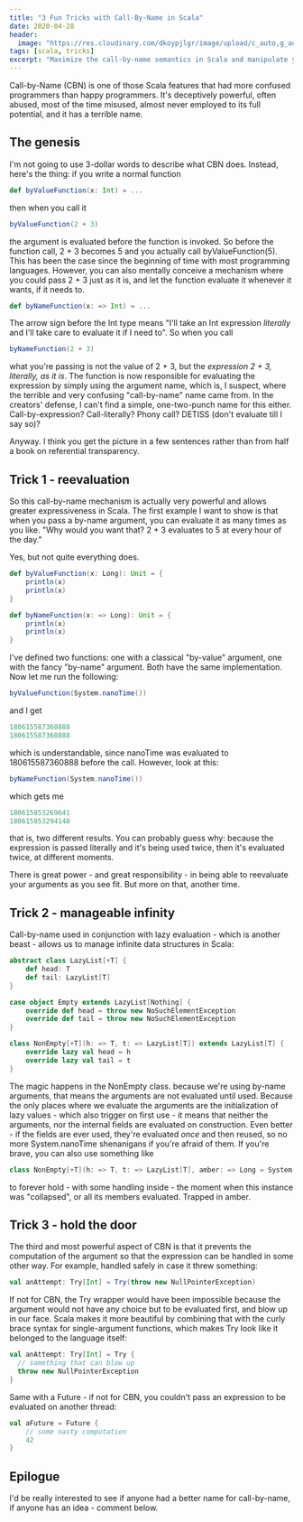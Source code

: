 ```yaml
---
title: "3 Fun Tricks with Call-By-Name in Scala"
date: 2020-04-28
header:
  image: "https://res.cloudinary.com/dkoypjlgr/image/upload/c_auto,g_auto,h_300,w_1200/f_auto/q_auto:eco/v1715952116/blog_cover_large_phe6ch.jpg"
tags: [scala, tricks]
excerpt: "Maximize the call-by-name semantics in Scala and manipulate your results when you want them."
---
```

Call-by-Name (CBN) is one of those Scala features that had more confused programmers than happy programmers. It's deceptively powerful, often abused, most of the time misused, almost never employed to its full potential, and it has a terrible name.

## The genesis

I'm not going to use 3-dollar words to describe what CBN does. Instead, here's the thing: if you write a normal function

```scala
def byValueFunction(x: Int) = ...
```

then when you call it

```scala
byValueFunction(2 + 3)
```

the argument is evaluated before the function is invoked. So before the function call, 2 + 3 becomes 5 and you actually call byValueFunction(5). This has been the case since the beginning of time with most programming languages. However, you can also mentally conceive a mechanism where you could pass 2 + 3 just as it is, and let the function evaluate it whenever it wants, if it needs to.

```scala
def byNameFunction(x: => Int) = ...
```

The arrow sign before the Int type means "I'll take an Int expression _literally_ and I'll take care to evaluate it if I need to". So when you call

```scala
byNameFunction(2 + 3)
```

what you're passing is not the value of 2 + 3, but the _expression 2 + 3, literally, as it is_. The function is now responsible for evaluating the expression by simply using the argument name, which is, I suspect, where the terrible and very confusing "call-by-name" name came from. In the creators' defense, I can't find a simple, one-two-punch name for this either. Call-by-expression? Call-literally? Phony call? DETISS (don't evaluate till I say so)?

Anyway. I think you get the picture in a few sentences rather than from half a book on referential transparency.

## Trick 1 - reevaluation

So this call-by-name mechanism is actually very powerful and allows greater expressiveness in Scala. The first example I want to show is that when you pass a by-name argument, you can evaluate it as many times as you like. "Why would you want that? 2 + 3 evaluates to 5 at every hour of the day."

Yes, but not quite everything does.

```scala
def byValueFunction(x: Long): Unit = {
    println(x)
    println(x)
}

def byNameFunction(x: => Long): Unit = {
    println(x)
    println(x)
}
```

I've defined two functions: one with a classical "by-value" argument, one with the fancy "by-name" argument. Both have the same implementation. Now let me run the following:

```scala
byValueFunction(System.nanoTime())
```

and I get

```scala
180615587360888
180615587360888
```

which is understandable, since nanoTime was evaluated to 180615587360888 before the call. However, look at this:

```scala
byNameFunction(System.nanoTime())
```

which gets me

```scala
180615853269641
180615853294140
```

that is, two different results. You can probably guess why: because the expression is passed literally and it's being used twice, then it's evaluated twice, at different moments.

There is great power - and great responsibility - in being able to reevaluate your arguments as you see fit. But more on that, another time.

## Trick 2 - manageable infinity

Call-by-name used in conjunction with lazy evaluation - which is another beast - allows us to manage infinite data structures in Scala:

```scala
abstract class LazyList[+T] {
    def head: T
    def tail: LazyList[T]
}

case object Empty extends LazyList[Nothing] {
    override def head = throw new NoSuchElementException
    override def tail = throw new NoSuchElementException
}

class NonEmpty[+T](h: => T, t: => LazyList[T]) extends LazyList[T] {
    override lazy val head = h
    override lazy val tail = t
}
```

The magic happens in the NonEmpty class. because we're using by-name arguments, that means the arguments are not evaluated until used. Because the only places where we evaluate the arguments are the initialization of lazy values - which also trigger on first use - it means that neither the arguments, nor the internal fields are evaluated on construction. Even better - if the fields are ever used, they're evaluated _once_ and then reused, so no more System.nanoTime shenanigans if you're afraid of them. If you're brave, you can also use something like

```scala
class NonEmpty[+T](h: => T, t: => LazyList[T], amber: => Long = System.nanoTime()) extends LazyList[T] { ... }
```

to forever hold - with some handling inside - the moment when this instance was "collapsed", or all its members evaluated. Trapped in amber.

## Trick 3 - hold the door

The third and most powerful aspect of CBN is that it prevents the computation of the argument so that the expression can be handled in some other way. For example, handled safely in case it threw something:

```scala
val anAttempt: Try[Int] = Try(throw new NullPointerException)
```

If not for CBN, the Try wrapper would have been impossible because the argument would not have any choice but to be evaluated first, and blow up in our face. Scala makes it more beautiful by combining that with the curly brace syntax for single-argument functions, which makes Try look like it belonged to the language itself:

```scala
val anAttempt: Try[Int] = Try {
  // something that can blow up
  throw new NullPointerException
}
```

Same with a Future - if not for CBN, you couldn't pass an expression to be evaluated on another thread:

```scala
val aFuture = Future {
    // some nasty computation
    42
}
```

## Epilogue

I'd be really interested to see if anyone had a better name for call-by-name, if anyone has an idea - comment below.
